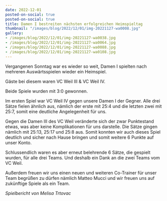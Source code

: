 ```yaml
---
date: 2022-12-01
posted-on-social: true
posted-on-social: true
title: Damen I bestreiten nächsten erfolgreichen Heimspieltag
thumbnail: "/images/blog/2022/12/01/img-20221127-wa0008.jpg"
gallery:
- /images/blog/2022/12/01/img-20221127-wa0038.jpg
- /images/blog/2022/12/01/img-20221127-wa0064.jpg
- /images/blog/2022/12/01/img-20221127-wa0088.jpg
- /images/blog/2022/12/01/img-20221127-wa0108.jpg
---
```

Vergangenen Sonntag war es wieder so weit, Damen I spielten nach mehreren Auswärtsspielen wieder ein Heimspiel. 

Gäste bei diesem waren VC Weil III & VC Weil IV.

Beide Spiele wurden mit 3:0 gewonnen.

Im ersten Spiel war VC Weil IV gegen unsere Damen I der Gegner. Alle drei Sätze fielen ähnlich aus, nämlich der erste mit 25:4 und die letzten zwei mit 25:7, somit eine deutliche Angelegenheit für uns.

Gegen die Damen III des VC Weil veränderte sich der zwar Punktestand etwas, was aber keine Komplikationen für uns darstelle. Die Sätze gingen nämlich mit 25:13, 25:17 und 25:8 aus. Somit konnten wir auch dieses Spiel deutlich und sicher nach Hause bringen und somit weitere 6 Punkte auf unser Konto.

Schlussendlich waren es aber erneut belehrende 6 Sätze, die gespielt wurden, für alle drei Teams. Und deshalb ein Dank an die zwei Teams vom VC Weil.

Außerdem freuen wir uns einen neuen und weiteren Co-Trainer für unser Team begrüßen zu dürfen nämlich Matteo Mucci und wir freuen uns auf zukünftige Spiele als ein Team.

_Spielbericht von Melisa Trtovac_

